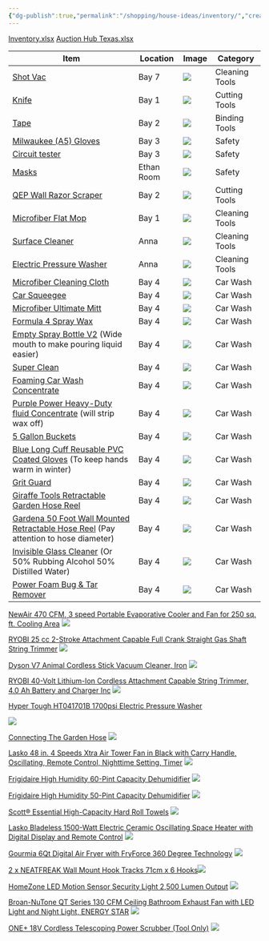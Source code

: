 ```yaml
---
{"dg-publish":true,"permalink":"/shopping/house-ideas/inventory/","created":"Jul 15, 2023, 9:50 PM"}
---
```



[Inventory.xlsx](https://mysite.aa.com/:x:/g/personal/242924_corpaa_aa_com/EcQH3FfAZxdPtio_YcyEqWMBdP3DOUS3nAMgSlP_c5S2oA?email=ethan.miller%40aa.com&e=pLOn8C)
[Auction Hub Texas.xlsx](https://mysite.aa.com/:x:/g/personal/242924_corpaa_aa_com/EWYz5rHZb5hGtPdltBbIT3IBXVx8ou0Wy3apsV3Ih-7nYQ?e=2Rvdlh)

| Item                                                                                                                                                                                                        | Location   | Image                                                                                                                                                                                                    | Category       |
|-------------------------------------------------------------------------------------------------------------------------------------------------------------------------------------------------------------|------------|----------------------------------------------------------------------------------------------------------------------------------------------------------------------------------------------------------|----------------|
| [Shot Vac](https://www.homedepot.com/p/RIDGID-4-5-Gallon-5-0-Peak-HP-ProPack-Wet-Dry-Shop-Vacuum-with-Fine-Dust-Filter-Expandable-Locking-Hose-and-Accessories-WD4522/100638389)                            | Bay 7      | ![](https://images.thdstatic.com/productImages/705f6612-1932-48ee-9eea-e7a906fa923e/svn/oranges-peaches-ridgid-wet-dry-vacuums-wd4522-64_1000.jpg)                                                       | Cleaning Tools |
| [Knife](https://www.homedepot.com/p/DEWALT-Retractable-Utility-Knife-DWHT10295/300086657)                                                                                                                   | Bay 1      | ![](https://images.thdstatic.com/productImages/0243f278-19d8-4d4c-990e-ad5342dfec04/svn/dewalt-utility-knives-dwht10295-64_1000.jpg)                                                                     | Cutting Tools  |
| [Tape](https://www.homedepot.com/p/Gorilla-30-yd-Black-Duct-Tape-106718/316372144)                                                                                                                          | Bay 2      | ![](https://images.thdstatic.com/productImages/66c83e01-d4c8-49b5-9f2b-926cc0ff22ce/svn/black-gorilla-adhesives-tape-106718-64_1000.jpg)                                                                 | Binding Tools  |
| [Milwaukee (A5) Gloves](https://www.homedepot.com/p/Milwaukee-Medium-Gray-Nitrile-Level-5-Cut-Resistant-Dipped-Work-Gloves-48-22-8951/303636024)                                                            | Bay 3      | ![](https://images.thdstatic.com/productImages/2ce7cac1-37bf-4d27-a0b1-24ef76ca8c1f/svn/milwaukee-work-gloves-48-22-8951-64_1000.jpg)                                                                    | Safety         |
| [Circuit tester](https://www.homedepot.com/p/Klein-Tools-Test-Kit-with-Multimeter-Non-Contact-Volt-Tester-Receptacle-Tester-69149P/318617418)                                                               | Bay 3      | ![](https://images.thdstatic.com/productImages/e50959e4-3a43-53bd-8cdf-061c3d5d3d57/svn/klein-tools-multimeters-69149p-64_1000.jpg)                                                                      | Safety         |
| [Masks](https://www.homedepot.com/p/BNX-10-Pack-N95-Mask-Black-Respirator-NIOSH-Approval-TC-84A-9315-White-Headband-H95B-Black-V2-BN-N95-H95B-10PP-V2/319127093)                                            | Ethan Room | ![](https://images.thdstatic.com/productImages/68a4174f-3c31-4a93-ae4d-8b5b235111da/svn/black-bnx-face-masks-bn-n95-h95b-10pp-v2-64_1000.jpg)                                                            | Safety         |
| [QEP Wall Razor Scraper](https://www.homedepot.com/p/QEP-4-in-Floor-and-Wall-Razor-Scraper-with-5-25-in-Handle-and-Stainless-Steel-Blade-62920/311182302)                                                   | Bay 2      | ![](https://images.thdstatic.com/productImages/db76d4e9-2dc2-4768-90d4-17d29fd924e5/svn/qep-floor-scrapers-62920-64_1000.jpg)                                                                            | Cutting Tools  |
| [Microfiber Flat Mop](https://www.homedepot.com/p/Bona-Premium-Microfiber-Hard-Surface-Mop-and-Duster-WM710013432/302325853)                                                                                | Bay 1      | ![](https://images.thdstatic.com/productImages/705cc16c-a815-53c6-9718-5f2ebc44db58/svn/bona-flat-mops-wm710013432-64_1000.jpg)                                                                          | Cleaning Tools |
| [Surface Cleaner](https://www.amazon.com/dp/B07PNC3B6F?ref_=cm_sw_r_apin_dp_1NVXT5KDR5RTBK8WFECK)                                                                                                           | Anna       | ![](https://m.media-amazon.com/images/I/51KmGDmVLHL._AC_SL1000_.jpg)                                                                                                                                     | Cleaning Tools |
| [Electric Pressure Washer](https://www.amazon.com/dp/B0B5MFWBW1?ref_=cm_sw_r_apin_dp_GT68M110KCGC194GP013)                                                                                                  | Anna       | ![](https://m.media-amazon.com/images/I/71kxZr9zbFL._AC_SL1500_.jpg)                                                                                                                                     | Cleaning Tools |
| [Microfiber Cleaning Cloth](https://www.amazon.com/AmazonBasics-CW190423-24-Pack-Microfiber-Cleaning/dp/B009FUF6DM)                                                                                         | Bay 4      | ![](https://m.media-amazon.com/images/I/81wUWVAiWDL._AC_SL1500_.jpg)                                                                                                                                     | Car Wash       |
| [Car Squeegee](https://www.amazon.com/AmazonBasics-Window-Squeegee-Handle-Mirror/dp/B082XTPD7G)                                                                                                             | Bay 4      | ![](https://m.media-amazon.com/images/I/71ONVDecu2L._AC_SL1500_.jpg)                                                                                                                                     | Car Wash       |
| [Microfiber Ultimate Mitt](https://www.homedepot.com/p/Detailer-s-Choice-7-in-x-11-in-Microfiber-Ultimate-Mitt-2-303M-6/204981814)                                                                          | Bay 4      | ![](https://images.thdstatic.com/productImages/8eab69fb-cb36-4bcb-a4ba-84c3c7488402/svn/detailer-s-choice-microfiber-towels-2-303m-6-64_1000.jpg)                                                        | Car Wash       |
| [Formula 4 Spray Wax](https://www.walmart.com/ip/Superior-Products-Formula-4-Spray-Wax-1-Gal/408393323)                                                                                                     | Bay 4      | ![](https://i5.walmartimages.com/asr/4a875a39-342a-4961-a7ef-6b5e2c9573c5.99aea9edbfa70b3d782893a270d202b4.jpeg?odnHeight=612&odnWidth=612&odnBg=FFFFFF)                                                 | Car Wash       |
| [Empty Spray Bottle V2](https://www.homedepot.com/p/HDX-32oz-Empty-Spray-Bottle-V2-HDX32102/320063601) (Wide mouth to make pouring liquid easier)                                                           | Bay 4      | ![](https://images.thdstatic.com/productImages/b842ba2c-c3bc-494f-803f-1f8fab819506/svn/hdx-spray-bottles-hdx32102-64_1000.jpg)                                                                          | Car Wash       |
| [Super Clean](https://www.walmart.com/ip/Super-Clean-Tough-Task-Degreaser-32-Fluid-Ounce/35680296)                                                                                                          | Bay 4      | ![](https://i5.walmartimages.com/seo/Super-Clean-Tough-Task-Degreaser-32-Fluid-Ounce_853e499d-1ab0-425b-a855-d803ae3b236f.62c82e98244f9a7b0e6afbe4e07295f5.jpeg?odnHeight=768&odnWidth=768&odnBg=FFFFFF) | Car Wash       |
| [Foaming Car Wash Concentrate](https://www.walmart.com/ip/Rain-x-Foaming-Car-Wash-Concentrate-100oz-5072084W/16889040?from=/search)                                                                         | Bay 4      | ![](https://i5.walmartimages.com/asr/1061591f-dddb-4b3b-8f09-032370419528_1.55d988862508342c9a58f36c28229a9b.jpeg?odnHeight=612&odnWidth=612&odnBg=FFFFFF)                                               | Car Wash       |
| [Purple Power Heavy-Duty fluid Concentrate](https://www.walmart.com/ip/Purple-Power-Heavy-Duty-Vehicle-and-Boat-Pressure-Washer-fluid-Concentrate-1-Gallon-By-Aiken-Chemical/50941516) (will strip wax off) | Bay 4      | ![](https://i5.walmartimages.com/asr/417b1492-8a67-46d2-9a7b-bb859aea8849.09631d4b5b0d96ec779ab8c7e95750f6.jpeg?odnHeight=612&odnWidth=612&odnBg=FFFFFF)                                                 | Car Wash       |
| [5 Gallon Buckets](https://www.homedepot.com/p/HDX-5-Gallon-Natural-Paint-Bucket-05GHDXMX/314119192)                                                                                                        | Bay 4      | ![](https://images.thdstatic.com/productImages/258109d1-66a5-49b5-9240-5c7743cef8d4/svn/natural-hdx-paint-buckets-05ghdxmx-64_1000.jpg)                                                                  | Car Wash       |
| [Blue Long Cuff Reusable PVC Coated Gloves](https://www.homedepot.com/p/HDX-Blue-Long-Cuff-Reusable-PVC-Coated-S-M-24120-08/319285646) (To keep hands warm in winter)                                       | Bay 4      | ![](https://images.thdstatic.com/productImages/351dbefa-c58b-4711-bd4e-7ab7a0ed680d/svn/hdx-rubber-gloves-24120-08-64_1000.jpg)                                                                          | Car Wash       |
| [Grit Guard](https://www.amazon.com/Grit-Guard-Insert-Black-Diameter/dp/B001SIHVDM)                                                                                                                         | Bay 4      | ![](https://m.media-amazon.com/images/I/61lBrC+LePL._AC_SL1140_.jpg)                                                                                                                                     | Car Wash       |
| [Giraffe Tools Retractable Garden Hose Reel](https://www.amazon.com/Giraffe-Retractable-Mounted-180%C2%B0Swivel-Bracket/dp/B081W9LGL2)                                                                      | Bay 4      | ![](https://m.media-amazon.com/images/I/71qngyqEVHL._AC_SL1500_.jpg)                                                                                                                                     | Car Wash       |
| [Gardena 50 Foot Wall Mounted Retractable Hose Reel](https://www.amazon.com/Gardena-18600-Mounted-Retractable-Standard/dp/B08M9QW3LB) (Pay attention to hose diameter)                                      | Bay 4      | ![](https://m.media-amazon.com/images/I/61uFSLbKdOS._AC_SL1500_.jpg)                                                                                                                                     | Car Wash       |
| [Invisible Glass Cleaner](https://www.amazon.com/Invisible-Glass-Premium-Cleaner-91164/dp/B0007OWD2M) (Or 50% Rubbing Alcohol 50% Distilled Water)                                                          | Bay 4      | ![](https://m.media-amazon.com/images/I/51MoLBRSa3L._AC_SL1000_.jpg)                                                                                                                                     | Car Wash       |
| [Power Foam Bug & Tar Remover](https://www.amazon.com/Turtle-Wax-50595-Power-Remover/dp/B01CAD5S6A)                                                                                                         | Bay 4      | ![](https://m.media-amazon.com/images/I/71wP2Bl3KWL._AC_SL1500_.jpg)                                                                                                                                     | Car Wash       |


[NewAir 470 CFM, 3 speed Portable Evaporative Cooler and Fan for 250 sq. ft. Cooling Area](https://www.homedepot.com/p/NewAir-470-CFM-3-speed-Portable-Evaporative-Cooler-and-Fan-for-250-sq-ft-Cooling-Area-NEC500WH00/316771971)
![](https://images.thdstatic.com/productImages/89bab74e-5790-48bb-96b5-90da6486f28a/svn/white-newair-portable-evaporative-coolers-nec500wh00-64_1000.jpg)

[RYOBI 25 cc 2-Stroke Attachment Capable Full Crank Straight Gas Shaft String Trimmer](https://www.homedepot.com/p/RYOBI-25-cc-2-Stroke-Attachment-Capable-Full-Crank-Straight-Gas-Shaft-String-Trimmer-RY253SS/205565911)
![](https://images.thdstatic.com/productImages/a8239a19-7a17-42df-b87a-1ac29614696b/svn/ryobi-gas-string-trimmers-ry253ss-64_1000.jpg)


[Dyson V7 Animal Cordless Stick Vacuum Cleaner, Iron](https://www.amazon.com/Dyson-Animal-Cordless-Vacuum-Cleaner/dp/B079K9B4XV/ref=asc_df_B079K9B4XV)
![](https://m.media-amazon.com/images/I/51D6QC85fpL._AC_SL1500_.jpg)



[RYOBI 40-Volt Lithium-Ion Cordless Attachment Capable String Trimmer, 4.0 Ah Battery and Charger Inc](https://www.amazon.com/RYOBI-Lithium-Ion-Cordless-Attachment-Included/dp/B07PHZZJFS/ref=asc_df_B07PHZZJFS)
![](https://m.media-amazon.com/images/I/51iXx4VaSdL._AC_SL1000_.jpg)

[Hyper Tough HT041701B 1700psi Electric Pressure Washer](https://uedata.amazon.com/Hyper-Tough-HT041701B-Electric-Pressure/dp/B071FJJFK8)

![](https://m.media-amazon.com/images/I/31Z-5e1acNL._AC_.jpg)

[Connecting The Garden Hose](https://www.pressurewashersdirect.com/manuals/powerworks1700manual_2.pdf#page=44)
![](https://i.imgur.com/jU5RwDC.png)



[Lasko 48 in. 4 Speeds Xtra Air Tower Fan in Black with Carry Handle, Oscillating, Remote Control, Nighttime Setting, Timer](https://www.homedepot.com/pep/Lasko-48-in-4-Speeds-Xtra-Air-Tower-Fan-in-Black-with-Carry-Handle-Oscillating-Remote-Control-Nighttime-Setting-Timer-T48335/314618652)
![](https://images.thdstatic.com/productImages/011f2416-5426-4e26-be42-fc76a3817d31/svn/black-lasko-tower-fans-t48335-c3_1000.jpg)

[Frigidaire High Humidity 60-Pint Capacity Dehumidifier](https://www.homedepot.com/pep/Frigidaire-High-Humidity-60-Pint-Capacity-Dehumidifier-FFAD6022W1/312547389)
![](https://images.thdstatic.com/productImages/8c881828-731e-427f-94c1-764202cb40a8/svn/whites-frigidaire-dehumidifiers-ffad6022w1-64_1000.jpg)


[Frigidaire High Humidity 50-Pint Capacity Dehumidifier](https://www.homedepot.com/pep/Frigidaire-High-Humidity-50-Pint-Capacity-Dehumidifier-FFAD5033W1/312546305)
![](https://images.thdstatic.com/productImages/a8731be2-5d7c-465b-a009-00cf47d1a131/svn/whites-frigidaire-dehumidifiers-ffad5033w1-64_600.jpg)

[Scott® Essential High-Capacity Hard Roll Towels](https://www.amazon.com/Scott-Essential-02001-Dispenser-Unperforated/dp/B01FVR9LWO/ref=asc_df_B01FVR9LWO)
![](https://m.media-amazon.com/images/I/71CbCQXqA8L._SL1500_.jpg)

[Lasko Bladeless 1500-Watt Electric Ceramic Oscillating Space Heater with Digital Display and Remote Control](https://www.homedepot.com/p/Lasko-Bladeless-1500-Watt-Electric-Ceramic-Oscillating-Space-Heater-with-Digital-Display-and-Remote-Control-AW315/301083326)
![](https://m.media-amazon.com/images/I/61ugISpzvSL._AC_SL1500_.jpg)


[Gourmia 6Qt Digital Air Fryer with FryForce 360 Degree Technology](https://www.walmart.com/ip/Gourmia-6Qt-Digital-Air-Fryer-with-FryForce-360-Degree-Technology/852606478)
![](https://i5.walmartimages.com/seo/Gourmia-6Qt-Digital-Air-Fryer-with-FryForce-360-Degree-Technology_4e398c8a-2c84-431c-8fd4-03e891a7b112.77a52bc44e6dbb2c08b662b16f311e9c.jpeg?odnHeight=640&odnWidth=640&odnBg=FFFFFF)

[2 x NEATFREAK Wall Mount Hook Tracks 71cm x 6 Hooks](https://www.walmart.com/ip/2-x-NEATFREAK-Wall-Mount-Hook-Tracks-71cm-x-6-Hooks-SN-CC66705-278257-72/885856546)![](https://m.media-amazon.com/images/I/51YCc9z5u+L._AC_SL1200_.jpg)

[HomeZone LED Motion Sensor Security Light 2,500 Lumen Output](https://www.walmart.com/ip/HomeZone-LED-Motion-Sensor-Security-Light-2-500-Lumen-Output/528154244)
![](https://i5.walmartimages.com/asr/bd151684-ccb4-4766-b380-4ce1d9e2c064_1.00ab7a6458965cef690ff36935caf4d8.jpeg?odnHeight=640&odnWidth=640&odnBg=FFFFFF)

[Broan-NuTone QT Series 130 CFM Ceiling Bathroom Exhaust Fan with LED Light and Night Light, ENERGY STAR](https://www.homedepot.com/p/Broan-NuTone-QT-Series-130-CFM-Ceiling-Bathroom-Exhaust-Fan-with-LED-Light-and-Night-Light-ENERGY-STAR-QTN130LE1/205369502)
![](https://images.thdstatic.com/productImages/8c0dbacb-26d6-4fc3-9117-f15ed6d8d1ad/svn/white-broan-nutone-bath-fans-qtn130le1-64_1000.jpg)

[ONE+ 18V Cordless Telescoping Power Scrubber (Tool Only)](https://www.homedepot.com/p/RYOBI-ONE-18V-Cordless-Telescoping-Power-Scrubber-Tool-Only-P4500/311738437)
![](https://images.thdstatic.com/productImages/9b72bbe2-d0b2-4330-b8a0-b7c298f7905d/svn/ryobi-floor-pads-p4500-64_600.jpg)